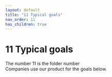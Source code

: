 ```yaml
---
layout: default
title: "11 Typical goals"
nav_order: 11
has_children: true
---
```

# 11 Typical goals
The number 11 is the folder number  
Companies use our product for the goals below.  
